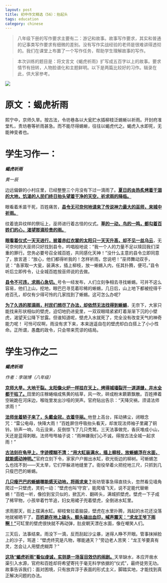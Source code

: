 ```yaml
---
layout: post
title: 初中作文精选（56）：抬起头
tags: education
category: chinese
---
```


> 八年级下册的写作要求主要有二：游记和故事。故事写作要求，其实和普通的记事类写作要求有细微的差别。没有写作实战经验的老师是很难讲得透彻的。我们在课堂上布置了一个写作任务，帮助学生理解故事的写作。

> 本次训练的题目是：将文言文《蝎虎祈雨》扩写成五百字以上的故事。要求情节有扭转，人物脸谱化和主题鲜明。以下是两篇比较好的习作。辑录在此，供大家参考。


![](https://crsando.github.io/images/2025-05-14/export_60soz.png)

# 原文 ：蝎虎祈雨

熙宁中，京师久旱。按古法，令坊巷各以大瓮贮水插柳枝泛蜴蜥以祈雨。开封府准堂札，责坊巷等祈雨甚急。而不能尽得蜴蜥，往往以蝎虎代之。蝎虎入水即死，无能神变者也。

# 学生习作一：

***蝎虎祈雨***

*黄一辰*

边远偏僻的小村庄里，已经整整三个月没有下过一滴雨了。<u>**夏日的炎热炙烤着干涸的大地，饥渴的人民们终日抬头望着干净的天空，祈求雨的降临。**</u>

眼看着禾苗干死，百姓痛苦，<u>**县令无可奈何地请来了传说神力最大的巫师，来城中祈雨。**</u>

纹着诡异纹样的祭坛上，巫师进行着古怪的仪式。<u>**草的一动，鸟的一鸣，都勾着百姓们的心，渴望那滴珍贵的雨。**</u>

<u>**眼看着仪式一天天进行，披着赤红衣裳的太阳只一天天升高，却不见一丝乌云**</u>，无可奈何的大巫师只好找到县令，吟唱般地说：“我一个人的力量不足以赎回我们深重的罪行。您务必要号召全城百姓，共同感化天神！”没什么主意的县令立即同意了，放言道：“放心，他们都得听我的！怎样祈雨，您说吧！”巫师舞动双手，说：“各家取一大瓮，装满水，插上柳枝，放一蜥蜴入内，任其扑腾，便可。”县令听后立即传令，让全城百姓按巫师说的去做。

<u>**县令不可违，求雨心急切。**</u>号令一经发布，人们立刻争相去寻找蜥蜴。可并不这么容易，他们上山，挖地，眼巴巴寻觅着珍稀的蜥蜴，几日后，山上地下都被挖得千疮百孔，却仅有少得可怜的几家找到了蜥蜴。这可怎么办呢?

<u>**为了久违的那滴雨，村民们想尽了办法，却依然无法找得到蜥蜴**</u>，无奈下，大家只能找来形状相似的壁虎，迫切地扔进瓮里，一双双眼晴紧紧盯着渐渐下沉的小壁虎，渴望天公降下甘露。但谁知道呢，壁虎入水就死了，完全没有改变天气的神奇能力呢！
可怜可叹啊，雨没有求下来，本来逍遥自在的壁虎却白白搭上了小小性命。正所谓，愚蠢的政令，只会带来荒谬的结局。

# 学生习作之二

***蝎虎祈雨***

*作者：李瑞博（八年级）*

<u>**京师大旱，大地干裂。太阳像火炉一样挂在天上，烤得城墙裂开一道道缝，井水全都干枯了。**</u>田里的庄稼蜷缩成焦黄的枯草，风一吹，碎成粉末簌簌飘散。百姓捧着空碗跪在河床边，喉咙里发出沙哑的哭声。官府贴出告示：“天降灾祸，须请法师求雨！”

<u>**法师坐着轿子来了，头戴金冠，衣着华丽。**</u>他登上高台，挥动拂尘，闭眼念咒：“雷公电母，快降大雨！”百姓屏住呼吸抬头看天，却发现法师袖子里藏了铜铃。铃声一响，乌云没来，反倒惊飞了几只秃鹫。三天法事做完，香灰堆成小山，天还是蓝得刺眼。法师甩甩袖子说：“雨神嫌我们心不诚，得按古法全城一起求雨！”

<u>**古法刻在龟甲上，字迹模糊不清：“用大缸装满水，插上柳枝，放蜥蜴浮在水面，就能感动神明。”**</u>官府立刻下令，家家户户搬出水缸，砍光街边的柳树。可蜥蜴怎么也找不到——天太旱，它们早躲进地缝里了。衙役举着火把挖地三尺，只抓到几只瘦巴巴的蜥蜴。

<u>**几只瘦巴巴的蜥蜴哪能感天动地，将雨求来？**</u>街坊管事急得直挠头，忽然看见墙角爬过一只壁虎，灵机一动：“壁虎也叫‘守宫’，能爬墙飞天，说不定能代替蜥蜴！”百姓一听，像捡到宝贝似的，掀瓦片、翻砖头，满城抓壁虎。壁虎一下子成了稀罕物，小孩举着竹竿追，妇女用裙子兜着壁虎，全倒进水缸里。

求雨那天，街上摆满水缸。柳枝耷拉着脑袋，壁虎在水里扑腾，溅起的水花还没落地就被晒干了。<u>**百姓跪在地上磕头，额头磕出血印，喊声震天：“求龙王爷下雨啊！”**</u>可缸里的壁虎很快就不再动弹，肚皮朝天漂在水面，像在嘲笑人们。

三天后，法事结束。雨没下一滴，反而刮起沙尘暴，迷得人睁不开眼。管事抹掉脸上的沙子，骂道：“壁虎终究是凡物，哪能通天？”旁边老人苦笑：“龙王爷要真有灵，怎会让人用壁虎糊弄？”

<u>**这场“蝎虎祈雨”看似虔诚，实则是一场盲目效仿的闹剧。**</u>天旱缺水，本应开凿水渠引入水源，官府和百姓却将希望寄托于毫无科学依据的“仪式”，最终徒劳无功。故事告诉我们：面对困境，只有放弃浮于表面的形式主义，脚踏实地，才能找到真正解决问题的办法。

